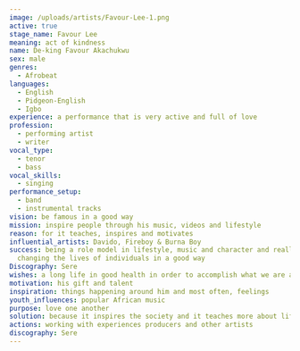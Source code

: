 ```yaml
---
image: /uploads/artists/Favour-Lee-1.png
active: true
stage_name: Favour Lee
meaning: act of kindness
name: De-king Favour Akachukwu
sex: male
genres:
  - Afrobeat
languages:
  - English
  - Pidgeon-English
  - Igbo
experience: a performance that is very active and full of love
profession:
  - performing artist
  - writer
vocal_type:
  - tenor
  - bass
vocal_skills:
  - singing
performance_setup:
  - band
  - instrumental tracks
vision: be famous in a good way
mission: inspire people through his music, videos and lifestyle
reason: for it teaches, inspires and motivates
influential_artists: Davido, Fireboy & Burna Boy
success: being a role model in lifestyle, music and character and really
  changing the lives of individuals in a good way
Discography: Sere
wishes: a long life in good health in order to accomplish what we are assigned to
motivation: his gift and talent
inspiration: things happening around him and most often, feelings
youth_influences: popular African music
purpose: love one another
solution: because it inspires the society and it teaches more about life
actions: working with experiences producers and other artists
discography: Sere
---
```

